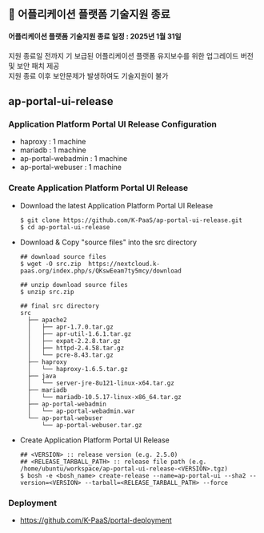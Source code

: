 ## 🚨 어플리케이션 플랫폼 기술지원 종료 
#### 어플리케이션 플랫폼 기술지원 종료 일정 : 2025년 1월 31일  
지원 종료일 전까지 기 보급된 어플리케이션 플랫폼 유지보수를 위한 업그레이드 버전 및 보안 패치 제공  
지원 종료 이후 보안문제가 발생하여도 기술지원이 불가  

## ap-portal-ui-release

### Application Platform Portal UI Release Configuration

  - haproxy : 1 machine
  - mariadb : 1 machine
  - ap-portal-webadmin : 1 machine
  - ap-portal-webuser : 1 machine

### Create Application Platform Portal UI Release
  - Download the latest Application Platform Portal UI Release
    ```
    $ git clone https://github.com/K-PaaS/ap-portal-ui-release.git
    $ cd ap-portal-ui-release
    ```
  - Download & Copy "source files" into the src directory
    ```
    ## download source files
    $ wget -O src.zip  https://nextcloud.k-paas.org/index.php/s/QKswEeam7ty5mcy/download

    ## unzip download source files
    $ unzip src.zip

    ## final src directory
    src
      ├── apache2
      │   ├── apr-1.7.0.tar.gz
      │   ├── apr-util-1.6.1.tar.gz
      │   ├── expat-2.2.8.tar.gz
      │   ├── httpd-2.4.58.tar.gz
      │   └── pcre-8.43.tar.gz
      ├── haproxy
      │   └── haproxy-1.6.5.tar.gz
      ├── java
      │   └── server-jre-8u121-linux-x64.tar.gz
      ├── mariadb
      │   └── mariadb-10.5.17-linux-x86_64.tar.gz
      ├── ap-portal-webadmin
      │   └── ap-portal-webadmin.war
      └── ap-portal-webuser
          └── ap-portal-webuser.tar.gz
    ```
  - Create Application Platform Portal UI Release
    ```
    ## <VERSION> :: release version (e.g. 2.5.0)
    ## <RELEASE_TARBALL_PATH> :: release file path (e.g. /home/ubuntu/workspace/ap-portal-ui-release-<VERSION>.tgz)
    $ bosh -e <bosh_name> create-release --name=ap-portal-ui --sha2 --version=<VERSION> --tarball=<RELEASE_TARBALL_PATH> --force
    ```
### Deployment
- https://github.com/K-PaaS/portal-deployment
